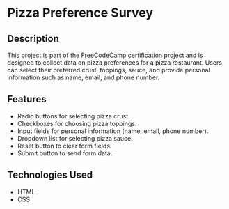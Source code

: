 # Pizza Preference Survey

## Description
This project is part of the FreeCodeCamp certification project and is designed to collect data on pizza preferences for a pizza restaurant. Users can select their preferred crust, toppings, sauce, and provide personal information such as name, email, and phone number.

## Features
- Radio buttons for selecting pizza crust.
- Checkboxes for choosing pizza toppings.
- Input fields for personal information (name, email, phone number).
- Dropdown list for selecting pizza sauce.
- Reset button to clear form fields.
- Submit button to send form data.

## Technologies Used
- HTML
- CSS


